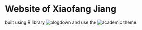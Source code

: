 # Website of Xiaofang Jiang
built using R library ![blogdown](https://github.com/rstudio/blogdown) and use the ![academic theme](https://github.com/sourcethemes/academic-kickstart.git).

